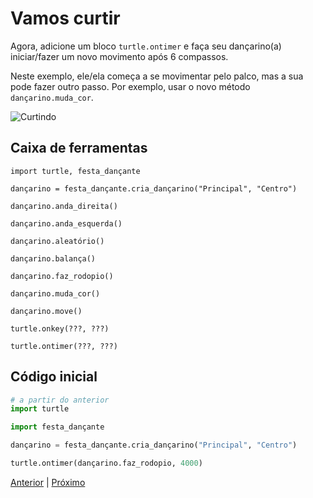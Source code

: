 # Vamos curtir

Agora, adicione um bloco `turtle.ontimer` e faça seu dançarino(a) iniciar/fazer
um novo movimento após 6 compassos.

Neste exemplo, ele/ela começa a se movimentar pelo palco, mas a sua pode fazer
outro passo. Por exemplo, usar o novo método `dançarino.muda_cor`.

![Curtindo](06_vamos_curtir.gif "Curtindo")


## Caixa de ferramentas

`import turtle, festa_dançante`

`dançarino = festa_dançante.cria_dançarino("Principal", "Centro")`

`dançarino.anda_direita()`

`dançarino.anda_esquerda()`

`dançarino.aleatório()`

`dançarino.balança()`

`dançarino.faz_rodopio()`

`dançarino.muda_cor()`

`dançarino.move()`

`turtle.onkey(???, ???)`

`turtle.ontimer(???, ???)`


## Código inicial

```python
# a partir do anterior
import turtle

import festa_dançante

dançarino = festa_dançante.cria_dançarino("Principal", "Centro")

turtle.ontimer(dançarino.faz_rodopio, 4000)

```


[Anterior](05_compassos.md) | [Próximo](07_grupo_dançarinos.md)
